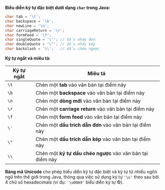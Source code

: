 **Biểu diễn ký tự đặc biệt dưới dạng `char` trong Java:**

```java
char tab = '\t';
char backspace = '\b';
char newLine = '\n';
char carriageReturn = '\r';
char formFeed = '\f';
char singleQuote = '\''; // dấu nháy đơn
char doubleQuote = '\"'; // dấu nháy kép
char backslash = '\\';   // dấu chéo ngược
```

**Ký tự ngắt và miêu tả:**

| **Ký tự ngắt** | **Miêu tả**                                 |
|----------------|---------------------------------------------|
| `\t`           | Chèn một **tab** vào văn bản tại điểm này   |
| `\b`           | Chèn một **backspace** vào văn bản tại điểm này |
| `\n`           | Chèn một **dòng mới** vào văn bản tại điểm này |
| `\r`           | Chèn một **carriage return** vào văn bản tại điểm này |
| `\f`           | Chèn một **form feed** vào văn bản tại điểm này |
| `\'`           | Chèn một **dấu trích dẫn đơn** vào văn bản tại điểm này |
| `\"`           | Chèn một **dấu trích dẫn kép** vào văn bản tại điểm này |
| `\\`           | Chèn một **ký tự dấu chéo ngược** vào văn bản tại điểm này |

**Bảng mã Unicode** cho phép biểu diễn ký tự đặc biệt và ký tự từ nhiều ngôn ngữ trên thế giới trong Java, thông qua việc sử dụng ký tự `'\u'` theo sau bởi 4 chữ số hexadecimals (ví dụ: `'\u00A9'` biểu diễn ký tự ©).
